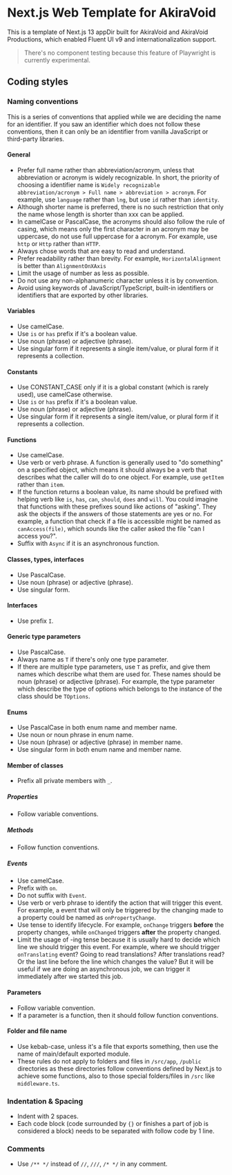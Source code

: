 # Next.js Web Template for AkiraVoid

This is a template of Next.js 13 appDir built for AkiraVoid and AkiraVoid Productions, which enabled Fluent UI v9 and internationalization support.

> There's no component testing because this feature of Playwright is currently experimental.

## Coding styles

### Naming conventions

This is a series of conventions that applied while we are deciding the name for an identifier. If you saw an identifier which does not follow these conventions, then it can only be an identifier from vanilla JavaScript or third-party libraries.

#### General

- Prefer full name rather than abbreviation/acronym, unless that abbreviation or acronym is widely recognizable. In short, the priority of choosing a identifier name is `Widely recognizable abbreviation/acronym > Full name > abbreviation > acronym`. For example, use `language` rather than `lng`, but use `id` rather than `identity`.
- Although shorter name is preferred, there is no such restriction that only the name whose length is shorter than xxx can be applied.
- In camelCase or PascalCase, the acronyms should also follow the rule of casing, which means only the first character in an acronym may be uppercase, do not use full uppercase for a acronym. For example, use `http` or `Http` rather than `HTTP`.
- Always chose words that are easy to read and understand.
- Prefer readability rather than brevity. For example, `HorizontalAlignment` is better than `AlignmentOnXAxis`
- Limit the usage of number as less as possible.
- Do not use any non-alphanumeric character unless it is by convention.
- Avoid using keywords of JavaScript/TypeScript, built-in identifiers or identifiers that are exported by other libraries.

#### Variables

- Use camelCase.
- Use `is` or `has` prefix if it's a boolean value.
- Use noun (phrase) or adjective (phrase).
- Use singular form if it represents a single item/value, or plural form if it represents a collection.

#### Constants

- Use CONSTANT_CASE only if it is a global constant (which is rarely used), use camelCase otherwise.
- Use `is` or `has` prefix if it's a boolean value.
- Use noun (phrase) or adjective (phrase).
- Use singular form if it represents a single item/value, or plural form if it represents a collection.

#### Functions

- Use camelCase.
- Use verb or verb phrase. A function is generally used to "do something" on a specified object, which means it should always be a verb that describes what the caller will do to one object. For example, use `getItem` rather than `item`.
- If the function returns a boolean value, its name should be prefixed with helping verb like `is`, `has`, `can`, `should`, `does` and `will`. You could imagine that functions with these prefixes sound like actions of "asking". They ask the objects if the answers of those statements are yes or no. For example, a function that check if a file is accessible might be named as `canAccess(file)`, which sounds like the caller asked the file "can I access you?".
- Suffix with `Async` if it is an asynchronous function.

#### Classes, types, interfaces

- Use PascalCase.
- Use noun (phrase) or adjective (phrase).
- Use singular form.

#### Interfaces

- Use prefix `I`.

#### Generic type parameters

- Use PascalCase.
- Always name as `T` if there's only one type parameter.
- If there are multiple type parameters, use `T` as prefix, and give them names which describe what them are used for. These names should be noun (phrase) or adjective (phrase). For example, the type parameter which describe the type of options which belongs to the instance of the class should be `TOptions`.

#### Enums

- Use PascalCase in both enum name and member name.
- Use noun or noun phrase in enum name.
- Use noun (phrase) or adjective (phrase) in member name.
- Use singular form in both enum name and member name.

#### Member of classes

- Prefix all private members with `_`.

##### Properties

- Follow variable conventions.

##### Methods

- Follow function conventions.

##### Events

- Use camelCase.
- Prefix with `on`.
- Do not suffix with `Event`.
- Use verb or verb phrase to identify the action that will trigger this event. For example, a event that will only be triggered by the changing made to a property could be named as `onPropertyChange`.
- Use tense to identify lifecycle. For example, `onChange` triggers **before** the property changes, while `onChanged` triggers **after** the property changed.
- Limit the usage of -ing tense because it is usually hard to decide which line we should trigger this event. For example, where we should trigger `onTranslating` event? Going to read translations? After translations read? Or the last line before the line which changes the value? But it will be useful if we are doing an asynchronous job, we can trigger it immediately after we started this job.

#### Parameters

- Follow variable convention.
- If a parameter is a function, then it should follow function conventions.

#### Folder and file name

- Use kebab-case, unless it's a file that exports something, then use the name of main/default exported module.
- These rules do not apply to folders and files in `/src/app`, `/public` directories as these directories follow conventions defined by Next.js to achieve some functions, also to those special folders/files in `/src` like `middleware.ts`.

### Indentation & Spacing

- Indent with 2 spaces.
- Each code block (code surrounded by `{}` or finishes a part of job is considered a block) needs to be separated with follow code by 1 line.

### Comments

- Use `/** */` instead of `//`, `///`, `/* */` in any comment.
